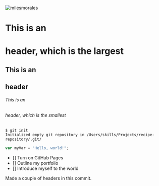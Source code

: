![milesmorales](https://github.com/user-attachments/assets/44a69290-28d6-4b77-8e13-59427099ba6d)
# This is an <h1> header, which is the largest
## This is an <h2> header
###### This is an <h6> header, which is the smallest

```
$ git init
Initialized empty git repository in /Users/skills/Projects/recipe-repository/.git/
```
``` javascript
var myVar = "Hello, world!";
````
- [] Turn on GitHub Pages
- [] Outline my portfolio
- [] Introduce myself to the world

Made a couple of headers in this commit.

